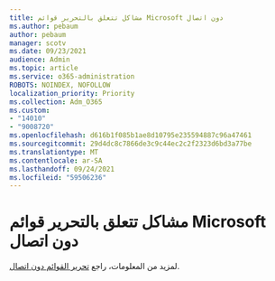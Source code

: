 ```yaml
---
title: مشاكل تتعلق بالتحرير قوائم Microsoft دون اتصال
ms.author: pebaum
author: pebaum
manager: scotv
ms.date: 09/23/2021
audience: Admin
ms.topic: article
ms.service: o365-administration
ROBOTS: NOINDEX, NOFOLLOW
localization_priority: Priority
ms.collection: Adm_O365
ms.custom:
- "14010"
- "9008720"
ms.openlocfilehash: d616b1f085b1ae8d10795e235594887c96a47461
ms.sourcegitcommit: 29d4dc8c7866de3c9c44ec2c2f2323d6bd3a77be
ms.translationtype: MT
ms.contentlocale: ar-SA
ms.lasthandoff: 09/24/2021
ms.locfileid: "59506236"
---
```

# <a name="issues-with-editing-microsoft-lists-offline"></a>مشاكل تتعلق بالتحرير قوائم Microsoft دون اتصال

لمزيد من المعلومات، راجع [تحرير القوائم دون اتصال](https://support.microsoft.com/en-us/office/edit-lists-offline-41403c3e-1795-4e07-b56b-ae591cbde2f9).